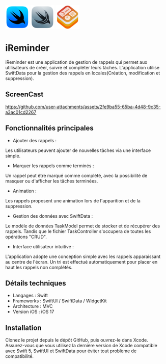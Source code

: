 <a href="https://developer.apple.com/xcode/swiftui/"> 
  <img src="https://raw.githubusercontent.com/CardinalJV/CardinalJV/main/assets/logo-swift/swiftui-96x96_2x.png" alt="SwiftUI" title="SwiftUI" width="75" height="75"/></a>
<a href="https://developer.apple.com/xcode/swiftdata/">
  <img src="https://raw.githubusercontent.com/CardinalJV/CardinalJV/main/assets/logo-swift/swiftdata-96x96_2x.png" alt="SwiftData" title="SwiftData" width="75" height="75"/></a>
<a href="https://developer.apple.com/widgets/">
  <img src="https://raw.githubusercontent.com/CardinalJV/CardinalJV/main/assets/logo-swift/widgetkit-96x96_2x.png" alt="WidgetKit" title="WidgetKit" width="75" height="75"/></a>

# iReminder 

iReminder est une application de gestion de rappels qui permet aux utilisateurs de créer, suivre et compléter leurs tâches. L'application utilise SwiftData pour la gestion des rappels en locales(Création, modification et suppression).

## ScreenCast

https://github.com/user-attachments/assets/2fe9ba55-65ba-4d48-9c35-a3ac01cd2267

## Fonctionnalités principales

- Ajouter des rappels :

Les utilisateurs peuvent ajouter de nouvelles tâches via une interface simple.

- Marquer les rappels comme terminés :

Un rappel peut être marqué comme complété, avec la possibilité de masquer ou d'afficher les tâches terminées.

- Animation :

Les rappels proposent une animation lors de l'apparition et de la suppression.

- Gestion des données avec SwiftData :

Le modèle de données TaskModel permet de stocker et de récupérer des rappels. Tandis que le fichier TaskController s'occupera de toutes les opérations "CRUD".

- Interface utilisateur intuitive :

L'application adopte une conception simple avec les rappels apparaissant au centre de l'écran. Un tri est effectué automatiquement pour placer en haut les rappels non complétés.

## Détails techniques

- Langages : Swift
- Frameworks : SwiftUI / SwiftData / WidgetKit
- Architecture : MVC
- Version iOS : iOS 17

## Installation

Clonez le projet depuis le dépôt GitHub, puis ouvrez-le dans Xcode. Assurez-vous que vous utilisez la dernière version de Xcode compatible avec Swift 5, SwiftUI et SwiftData pour éviter tout problème de compatibilité.
